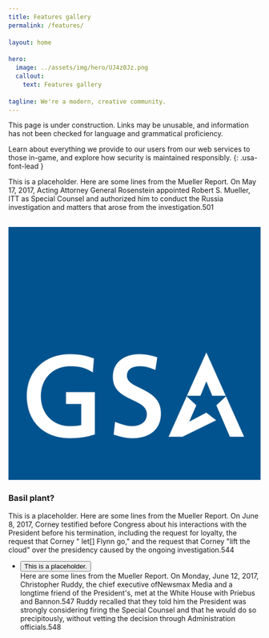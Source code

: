 ```yaml
---
title: Features gallery
permalink: /features/

layout: home

hero:
  image: ../assets/img/hero/UJ4z0Jz.png
  callout:
    text: Features gallery

tagline: We're a modern, creative community.
---
```


<div class="usa-alert  usa-alert-error" >
  <div class="usa-alert-body">
    <p class="usa-alert-text">This page is under construction. Links may be unusable, and information has not been checked for language and grammatical proficiency.</p>
  </div>
</div>

Learn about everything we provide to our users from our web services to those in-game, and explore how security is maintained responsibly.
{: .usa-font-lead }

This is a placeholder. Here are some lines from the Mueller Report. On May 17, 2017, Acting Attorney General Rosenstein appointed Robert S. Mueller, ITT as Special Counsel and authorized him to conduct the Russia investigation and matters that arose from the investigation.501

<br>
<div class="usa-grid">
        <div class="usa-width-one-half">
            <img src="../assets/img/gsa-logo.svg" alt="">
        </div>
        <div class="usa-width-one-half">
            <h3>Basil plant?</h3>
            <p>This is a placeholder. Here are some lines from the Mueller Report. On June 8, 2017, Corney testified before Congress about his interactions with the President before his termination, including the request for loyalty, the request that Corney " let[] Flynn go," and the request that Corney "lift the cloud" over the presidency caused by the ongoing investigation.544 </p>
            <ul class="usa-accordion">
              <li>
                <button class="usa-accordion-button"
                  aria-expanded="false"
                  aria-controls="a1">
                  This is a placeholder.
                </button>
                <div id="a1" class="usa-accordion-content">
                  Here are some lines from the Mueller Report. On Monday, June 12, 2017, Christopher Ruddy, the chief executive ofNewsmax Media and a  longtime friend of the President's, met at the White House with Priebus and Bannon.547 Ruddy recalled that they told him the President was strongly considering firing the Special Counsel and that he would do so precipitously, without vetting the decision through Administration officials.548
                </div>
              </li>
            </ul>            
        </div>
</div>
<br>
<!-- <div class="usa-grid">
        <div class="usa-width-one-half">
            <h3>Basil plant?</h3>
            <p>I also mentioned the marmalade to my sister and she's very interested. Gretchen, I need another marmalade.</p>
        </div>
        <div class="usa-width-one-half">
            <img src="../assets/img/circle.png" alt="">
        </div>
</div>
<br>
<div class="usa-grid">
        <div class="usa-width-one-half">
            <img src="../assets/img/gsa-logo.svg" alt="">
        </div>
        <div class="usa-width-one-half">
            <h3>Basil plant?</h3>
            <p>I also mentioned the marmalade to my sister and she's very interested. Gretchen, I need another marmalade.</p>
        </div>
</div>
<br>
<div class="usa-grid">
        <div class="usa-width-one-half">
            <h3>Basil plant?</h3>
            <p>I also mentioned the marmalade to my sister and she's very interested. Gretchen, I need another marmalade.</p>
        </div>
        <div class="usa-width-one-half">
            <img src="../assets/img/circle.png" alt="">
        </div>
</div> -->
